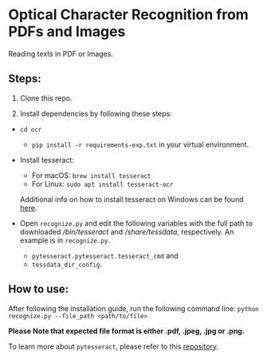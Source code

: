 # Optical Character Recognition from PDFs and Images
Reading texts in PDF or Images.

## Steps:
1. Clone this repo.

2. Install dependencies by following these steps:
- `cd ocr`
    - `pip install -r requirements-exp.txt` in your virtual environment.

- Install tesseract: 
    - For macOS: `brew install tesseract`
    - For Linux: `sudo apt install tesseract-ocr`

    Additional info on how to install tesseract on Windows can be found [here](https://tesseract-ocr.github.io/tessdoc/Compiling.html).

- Open `recognize.py` and edit the following variables with the full path to downloaded _/bin/tesseract_ and _/share/tessdata_, respectively. An example is in `recognize.py`.
    - `pytesseract.pytesseract.tesseract_cmd` and 
    - `tessdata_dir_config`.


## How to use:
After following the installation guide, run the following command line: 
`python recognize.py --file_path <path/to/file>`

__Please Note that expected file format is either .pdf, .jpeg, .jpg or .png.__

To learn more about `pytesseract`, please refer to this [repository](https://github.com/madmaze/pytesseract).
